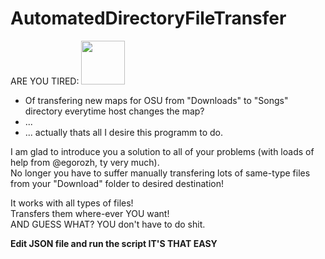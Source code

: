 # AutomatedDirectoryFileTransfer
ARE YOU TIRED:
<img src="https://static-cdn.jtvnw.net/emoticons/v1/58765/3.0" width="70">
- Of transfering new maps for OSU from "Downloads" to "Songs" directory everytime host changes the map?
- ...
- ... actually thats all I desire this programm to do.

I am glad to introduce you a solution to all of your problems (with loads of help from @egorozh, ty very much). <br>
No longer you have to suffer manually transfering lots of same-type files from your "Download" folder to desired destination! <br>

It works with all types of files! <br>
Transfers them where-ever YOU want! <br>
AND GUESS WHAT? 
YOU don't have to do shit.


**Edit JSON file and run the script IT'S THAT EASY**


